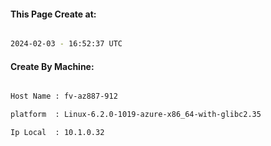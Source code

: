 
   
#### This Page Create at:

```bash

2024-02-03 - 16:52:37 UTC

```

#### Create By Machine:

```bash

Host Name : fv-az887-912

platform  : Linux-6.2.0-1019-azure-x86_64-with-glibc2.35

Ip Local  : 10.1.0.32

```

